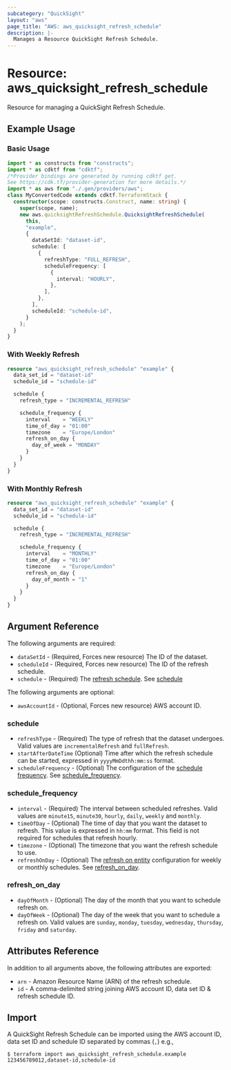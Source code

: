 ```yaml
---
subcategory: "QuickSight"
layout: "aws"
page_title: "AWS: aws_quicksight_refresh_schedule"
description: |-
  Manages a Resource QuickSight Refresh Schedule.
---
```


# Resource: aws_quicksight_refresh_schedule

Resource for managing a QuickSight Refresh Schedule.

## Example Usage

### Basic Usage

```typescript
import * as constructs from "constructs";
import * as cdktf from "cdktf";
/*Provider bindings are generated by running cdktf get.
See https://cdk.tf/provider-generation for more details.*/
import * as aws from "./.gen/providers/aws";
class MyConvertedCode extends cdktf.TerraformStack {
  constructor(scope: constructs.Construct, name: string) {
    super(scope, name);
    new aws.quicksightRefreshSchedule.QuicksightRefreshSchedule(
      this,
      "example",
      {
        dataSetId: "dataset-id",
        schedule: [
          {
            refreshType: "FULL_REFRESH",
            scheduleFrequency: [
              {
                interval: "HOURLY",
              },
            ],
          },
        ],
        scheduleId: "schedule-id",
      }
    );
  }
}

```

### With Weekly Refresh

```terraform
resource "aws_quicksight_refresh_schedule" "example" {
  data_set_id = "dataset-id"
  schedule_id = "schedule-id"

  schedule {
    refresh_type = "INCREMENTAL_REFRESH"

    schedule_frequency {
      interval    = "WEEKLY"
      time_of_day = "01:00"
      timezone    = "Europe/London"
      refresh_on_day {
        day_of_week = "MONDAY"
      }
    }
  }
}
```

### With Monthly Refresh

```terraform
resource "aws_quicksight_refresh_schedule" "example" {
  data_set_id = "dataset-id"
  schedule_id = "schedule-id"

  schedule {
    refresh_type = "INCREMENTAL_REFRESH"

    schedule_frequency {
      interval    = "MONTHLY"
      time_of_day = "01:00"
      timezone    = "Europe/London"
      refresh_on_day {
        day_of_month = "1"
      }
    }
  }
}
```

## Argument Reference

The following arguments are required:

* `dataSetId` - (Required, Forces new resource) The ID of the dataset.
* `scheduleId` - (Required, Forces new resource) The ID of the refresh schedule.
* `schedule` - (Required) The [refresh schedule](https://docs.aws.amazon.com/quicksight/latest/APIReference/API_RefreshSchedule.html). See [schedule](#schedule)

The following arguments are optional:

* `awsAccountId` - (Optional, Forces new resource) AWS account ID.

### schedule

* `refreshType` - (Required) The type of refresh that the dataset undergoes. Valid values are `incrementalRefresh` and `fullRefresh`.
* `startAfterDateTime` (Optional) Time after which the refresh schedule can be started, expressed in `yyyyMmDdthh:mm:ss` format.
* `scheduleFrequency` - (Optional) The configuration of the [schedule frequency](https://docs.aws.amazon.com/quicksight/latest/APIReference/API_RefreshFrequency.html). See [schedule_frequency](#schedule_frequency).

### schedule_frequency

* `interval` - (Required) The interval between scheduled refreshes. Valid values are `minute15`, `minute30`, `hourly`, `daily`, `weekly` and `monthly`.
* `timeOfDay` - (Optional) The time of day that you want the dataset to refresh. This value is expressed in `hh:mm` format. This field is not required for schedules that refresh hourly.
* `timezone` - (Optional) The timezone that you want the refresh schedule to use.
* `refreshOnDay` - (Optional) The [refresh on entity](https://docs.aws.amazon.com/quicksight/latest/APIReference/API_ScheduleRefreshOnEntity.html) configuration for weekly or monthly schedules. See [refresh_on_day](#refresh_on_day).

### refresh_on_day

* `dayOfMonth` - (Optional) The day of the month that you want to schedule refresh on.
* `dayOfWeek` - (Optional) The day of the week that you want to schedule a refresh on. Valid values are `sunday`, `monday`, `tuesday`, `wednesday`, `thursday`, `friday` and `saturday`.

## Attributes Reference

In addition to all arguments above, the following attributes are exported:

* `arn` - Amazon Resource Name (ARN) of the refresh schedule.
* `id` - A comma-delimited string joining AWS account ID, data set ID & refresh schedule ID.

## Import

A QuickSight Refresh Schedule can be imported using the AWS account ID, data set ID and schedule ID separated by commas (`,`) e.g.,

```
$ terraform import aws_quicksight_refresh_schedule.example 123456789012,dataset-id,schedule-id
```

<!-- cache-key: cdktf-0.17.0-pre.15 input-659a9b13d13936fca9ebd5bfe72ca099e8b30cdd72dd00a1f31bc3f10d9805e7 -->